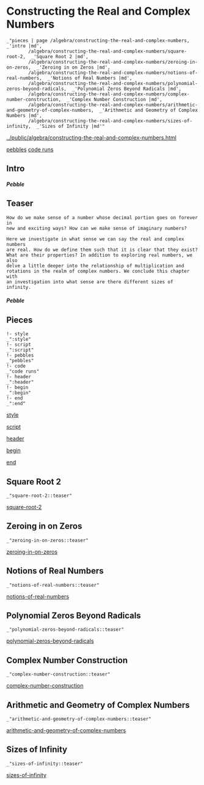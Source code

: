 # Constructing the Real and Complex Numbers

    _"pieces | page /algebra/constructing-the-real-and-complex-numbers, _'intro |md',
            /algebra/constructing-the-real-and-complex-numbers/square-root-2,  _'Square Root 2 |md',
            /algebra/constructing-the-real-and-complex-numbers/zeroing-in-on-zeros,  _'Zeroing in on Zeros |md',
            /algebra/constructing-the-real-and-complex-numbers/notions-of-real-numbers,  _'Notions of Real Numbers |md',
            /algebra/constructing-the-real-and-complex-numbers/polynomial-zeros-beyond-radicals,  _'Polynomial Zeros Beyond Radicals |md',
            /algebra/constructing-the-real-and-complex-numbers/complex-number-construction,  _'Complex Number Construction |md',
            /algebra/constructing-the-real-and-complex-numbers/arithmetic-and-geometry-of-complex-numbers,  _'Arithmetic and Geometry of Complex Numbers |md',
            /algebra/constructing-the-real-and-complex-numbers/sizes-of-infinity,  _'Sizes of Infinity |md'"

[../public/algebra/constructing-the-real-and-complex-numbers.html](# "save:")

[pebbles](#pebble "h5: | .join \n")
[code runs](#code "h5: | .join \n")

## Intro

##### Pebble

## Teaser

    How do we make sense of a number whose decimal portion goes on forever in
    new and exciting ways? How can we make sense of imaginary numbers?

    Here we investigate in what sense we can say the real and complex numbers
    are real. How do we define them such that it is clear that they exist?
    What are their properties? In addition to exploring real numbers, we also
    delve a little deeper into the relationship of multiplication and
    rotations in the realm of complex numbers. We conclude this chapter with
    an investigation into what sense are there different sizes of infinity.


##### Pebble

## Pieces

    !- style
    _":style"
    !- script
    _":script"
    !- pebbles
    _"pebbles"
    !- code
    _"code runs"
    !- header
    _":header"
    !- begin
    _":begin"
    !- end
    _":end"



[style]() 

[script]()

[header]()

[begin]()

[end]()

## Square Root 2

    _"square-root-2::teaser"


[square-root-2](pages/algebra_constructing-the-real-and-complex-numbers_square-root-2.md "load:")

## Zeroing in on Zeros

    _"zeroing-in-on-zeros::teaser"


[zeroing-in-on-zeros](pages/algebra_constructing-the-real-and-complex-numbers_zeroing-in-on-zeros.md "load:")

## Notions of Real Numbers

    _"notions-of-real-numbers::teaser"


[notions-of-real-numbers](pages/algebra_constructing-the-real-and-complex-numbers_notions-of-real-numbers.md "load:")

## Polynomial Zeros Beyond Radicals

    _"polynomial-zeros-beyond-radicals::teaser"


[polynomial-zeros-beyond-radicals](pages/algebra_constructing-the-real-and-complex-numbers_polynomial-zeros-beyond-radicals.md "load:")

## Complex Number Construction

    _"complex-number-construction::teaser"


[complex-number-construction](pages/algebra_constructing-the-real-and-complex-numbers_complex-number-construction.md "load:")

## Arithmetic and Geometry of Complex Numbers

    _"arithmetic-and-geometry-of-complex-numbers::teaser"


[arithmetic-and-geometry-of-complex-numbers](pages/algebra_constructing-the-real-and-complex-numbers_arithmetic-and-geometry-of-complex-numbers.md "load:")

## Sizes of Infinity

    _"sizes-of-infinity::teaser"


[sizes-of-infinity](pages/algebra_constructing-the-real-and-complex-numbers_sizes-of-infinity.md "load:")
